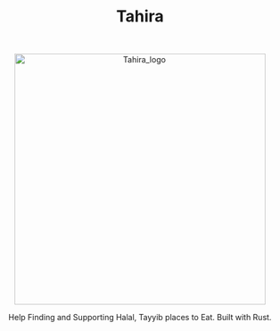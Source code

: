 <h1 align="center"> Tahira </h1> <br>
<p align="center">
  <a href="https://gitpoint.co/">
    <img alt="Tahira_logo" title="Tahira" src="https://github.com/user-attachments/assets/6ef71760-bd29-41b2-9c1f-27121ccb8537" width="450">
  </a>
</p>

<p align="center">
  Help Finding and Supporting Halal, Tayyib places to Eat. Built with Rust.
</p>


